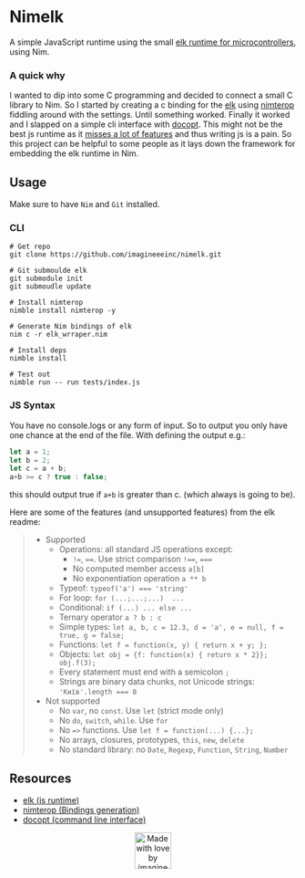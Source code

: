 # Nimelk
A simple JavaScript runtime using the small [elk runtime for microcontrollers](https://github.com/cesanta/elk), using Nim.

### A quick why
I wanted to dip into some C programming and decided to connect a small C library to Nim. So I started by creating a c binding for the [elk](https://github.com/cesanta/elk) using [nimterop](https://github.com/nimterop/nimterop) fiddling around with the settings. Until something worked. Finally it worked and I slapped on a simple cli interface with [docopt](https://github.com/docopt/docopt.nim). This might not be the best js runtime as it [misses a lot of features](https://github.com/cesanta/elk?tab=readme-ov-file#not-supported-features) and thus writing js is a pain. So this project can be helpful to some people as it lays down the framework for embedding the elk runtime in Nim.

## Usage
Make sure to have `Nim` and `Git` installed.

### CLI
```shell
# Get repo
git clone https://github.com/imagineeeinc/nimelk.git

# Git submoulde elk
git submodule init
git submoudle update

# Install nimterop
nimble install nimterop -y

# Generate Nim bindings of elk
nim c -r elk_wrraper.nim

# Install deps
nimble install

# Test out
nimble run -- run tests/index.js
```

### JS Syntax
You have no console.logs or any form of input. So to output you only have one chance at the end of the file. With defining the output e.g.:
```js
let a = 1;
let b = 2;
let c = a + b;
a+b >= c ? true : false;
```
this should output true if `a+b` is greater than c. (which always is going to be).

Here are some of the features (and unsupported features) from the elk readme:
> - Supported
>   - Operations: all standard JS operations except:
>      - `!=`, `==`. Use strict comparison `!==`, `===`
>      - No computed member access `a[b]`
>      - No exponentiation operation `a ** b`
>   - Typeof: `typeof('a') === 'string'`
>   - For loop: `for (...;...;...)  ...`
>   - Conditional: `if (...) ... else ...`
>   - Ternary operator `a ? b : c`
>   - Simple types: `let a, b, c = 12.3, d = 'a', e = null, f = true, g = false;`
>   - Functions: `let f = function(x, y) { return x + y; };`
>   - Objects: `let obj = {f: function(x) { return x * 2}}; obj.f(3);`
>   - Every statement must end with a semicolon `;`
>   - Strings are binary data chunks, not Unicode strings: `'Київ'.length === 8`
> - Not supported
>   - No `var`, no `const`. Use `let` (strict mode only)
>   - No `do`, `switch`, `while`. Use `for`
>   - No `=>` functions. Use `let f = function(...) {...};`
>   - No arrays, closures, prototypes, `this`, `new`, `delete`
>   - No standard library: no `Date`, `Regexp`, `Function`, `String`, `Number`

## Resources
- [elk (js runtime)](https://github.com/cesanta/elk)
- [nimterop (Bindings generation)](https://github.com/nimterop/nimterop)
- [docopt (command line interface)](https://github.com/docopt/docopt.nim)

<p align="center">
  <a href="https://imagineee.web.app/">
    <img src="https://imagineeeinc.github.io/made-with-love-by-imagineee/made-with-love-orange.svg" alt="Made with love by imagineee" height="64px">
  </a>
</p>
